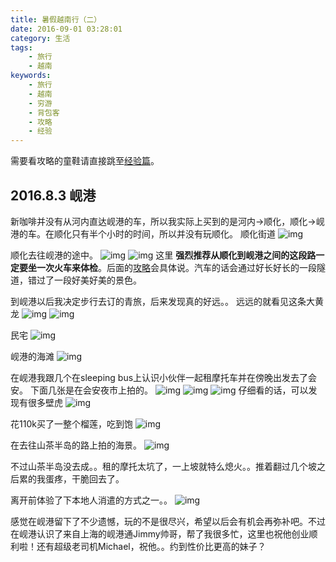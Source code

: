 ```yaml
---
title: 暑假越南行（二）
date: 2016-09-01 03:28:01
category: 生活
tags:
    - 旅行
    - 越南
keywords:
    - 旅行
    - 越南
    - 穷游
    - 背包客
    - 攻略
    - 经验
---
```


需要看攻略的童鞋请直接跳至[经验篇](http://www.upwzr.com/2016/09/02/vietnam-experience/)。

## 2016.8.3 岘港

新咖啡并没有从河内直达岘港的车，所以我实际上买到的是河内->顺化，顺化->岘港的车。在顺化只有半个小时的时间，所以并没有玩顺化。
顺化街道
![img](http://7xi8b3.com1.z0.glb.clouddn.com/blog/vietnamIMG_20160803_074152.jpg)

顺化去往岘港的途中。
![img](http://7xi8b3.com1.z0.glb.clouddn.com/blog/vietnamIMG_20160803_092150.jpg)
![img](http://7xi8b3.com1.z0.glb.clouddn.com/blog/vietnamIMG_20160803_093203.jpg)
这里 __强烈推荐从顺化到岘港之间的这段路一定要坐一次火车来体检__。后面的[攻略](#交通)会具体说。汽车的话会通过好长好长的一段隧道，错过了一段好美好美的景色。

到岘港以后我决定步行去订的青旅，后来发现真的好远。。
远远的就看见这条大黄龙
![img](http://7xi8b3.com1.z0.glb.clouddn.com/blog/vietnamIMG_20160803_104728.jpg)
![img](http://7xi8b3.com1.z0.glb.clouddn.com/blog/vietnamIMG_20160803_113312.jpg)

民宅
![img](http://7xi8b3.com1.z0.glb.clouddn.com/blog/vietnamIMG_20160803_115239.jpg)

岘港的海滩
![img](http://7xi8b3.com1.z0.glb.clouddn.com/blog/vietnamIMG_20160803_155330.jpg)

在岘港我跟几个在sleeping bus上认识小伙伴一起租摩托车并在傍晚出发去了会安。
下面几张是在会安夜市上拍的。
![img](http://7xi8b3.com1.z0.glb.clouddn.com/blog/vietnamIMG_20160803_202152.jpg)
![img](http://7xi8b3.com1.z0.glb.clouddn.com/blog/vietnamIMG_20160803_202414.jpg)
![img](http://7xi8b3.com1.z0.glb.clouddn.com/blog/vietnamIMG_20160803_202817.jpg)
仔细看的话，可以发现有很多壁虎
![img](http://7xi8b3.com1.z0.glb.clouddn.com/blog/vietnamIMG_20160803_203955.jpg)

花110k买了一整个榴莲，吃到饱
![img](http://7xi8b3.com1.z0.glb.clouddn.com/blog/vietnamIMG_20160805_104217.jpg)

在去往山茶半岛的路上拍的海景。
![img](http://7xi8b3.com1.z0.glb.clouddn.com/blog/vietnamIMG_20160805_104217.jpg)

不过山茶半岛没去成。。租的摩托太坑了，一上坡就特么熄火。。推着翻过几个坡之后累的我蛋疼，干脆回去了。

离开前体验了下本地人消遣的方式之一。。
![img](http://7xi8b3.com1.z0.glb.clouddn.com/blog/vietnamIMG_20160805_161045.jpg)

感觉在岘港留下了不少遗憾，玩的不是很尽兴，希望以后会有机会再弥补吧。不过在岘港认识了来自上海的岘港通Jimmy帅哥，帮了我很多忙，这里也祝他创业顺利啦！还有超级老司机Michael，祝他。。约到性价比更高的妹子？
